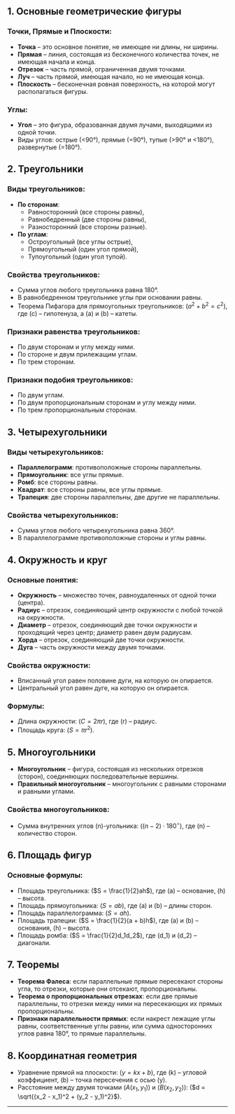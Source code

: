 ## 1. Основные геометрические фигуры

### Точки, Прямые и Плоскости:
- **Точка** – это основное понятие, не имеющее ни длины, ни ширины.
- **Прямая** – линия, состоящая из бесконечного количества точек, не имеющая начала и конца.
- **Отрезок** – часть прямой, ограниченная двумя точками.
- **Луч** – часть прямой, имеющая начало, но не имеющая конца.
- **Плоскость** – бесконечная ровная поверхность, на которой могут располагаться фигуры.

### Углы:
- **Угол** – это фигура, образованная двумя лучами, выходящими из одной точки.
- Виды углов: острые (<90°), прямые (=90°), тупые (>90° и <180°), развернутые (=180°).

## 2. Треугольники

### Виды треугольников:
- **По сторонам**:
  - Равносторонний (все стороны равны),
  - Равнобедренный (две стороны равны),
  - Разносторонний (все стороны разные).
- **По углам**:
  - Остроугольный (все углы острые),
  - Прямоугольный (один угол прямой),
  - Тупоугольный (один угол тупой).

### Свойства треугольников:
- Сумма углов любого треугольника равна 180°.
- В равнобедренном треугольнике углы при основании равны.
- Теорема Пифагора для прямоугольных треугольников: ($a^2 + b^2 = c^2$), где \(c\) – гипотенуза, а \(a\) и \(b\) – катеты.

### Признаки равенства треугольников:
- По двум сторонам и углу между ними.
- По стороне и двум прилежащим углам.
- По трем сторонам.

### Признаки подобия треугольников:
- По двум углам.
- По двум пропорциональным сторонам и углу между ними.
- По трем пропорциональным сторонам.

## 3. Четырехугольники

### Виды четырехугольников:
- **Параллелограмм**: противоположные стороны параллельны.
- **Прямоугольник**: все углы прямые.
- **Ромб**: все стороны равны.
- **Квадрат**: все стороны равны, все углы прямые.
- **Трапеция**: две стороны параллельны, две другие не параллельны.

### Свойства четырехугольников:
- Сумма углов любого четырехугольника равна 360°.
- В параллелограмме противоположные стороны и углы равны.

## 4. Окружность и круг

### Основные понятия:
- **Окружность** – множество точек, равноудаленных от одной точки (центра).
- **Радиус** – отрезок, соединяющий центр окружности с любой точкой на окружности.
- **Диаметр** – отрезок, соединяющий две точки окружности и проходящий через центр; диаметр равен двум радиусам.
- **Хорда** – отрезок, соединяющий две точки окружности.
- **Дуга** – часть окружности между двумя точками.

### Свойства окружности:
- Вписанный угол равен половине дуги, на которую он опирается.
- Центральный угол равен дуге, на которую он опирается.

### Формулы:
- Длина окружности: ($C = 2\pi r$), где \(r\) – радиус.
- Площадь круга: ($S = \pi r^2$).

## 5. Многоугольники

- **Многоугольник** – фигура, состоящая из нескольких отрезков (сторон), соединяющих последовательные вершины.
- **Правильный многоугольник** – многоугольник с равными сторонами и равными углами.

### Свойства многоугольников:
- Сумма внутренних углов \(n\)-угольника: ($(n-2) \cdot 180^\circ$), где \(n\) – количество сторон.

## 6. Площадь фигур

### Основные формулы:
- Площадь треугольника: \($S = \frac{1}{2}ah$\), где \(a\) – основание, \(h\) – высота.
- Площадь прямоугольника: \($S = ab$\), где \(a\) и \(b\) – длины сторон.
- Площадь параллелограмма: \($S = ah$\).
- Площадь трапеции: \($S = \frac{1}{2}(a + b)h$\), где \(a\) и \(b\) – основания, \(h\) – высота.
- Площадь ромба: \($S = \frac{1}{2}d_1d_2$\), где \(d_1\) и \(d_2\) – диагонали.

## 7. Теоремы

- **Теорема Фалеса**: если параллельные прямые пересекают стороны угла, то отрезки, которые они отсекают, пропорциональны.
- **Теорема о пропорциональных отрезках**: если две прямые параллельны, то отрезки между ними на пересекающих их прямых пропорциональны.
- **Признаки параллельности прямых**: если накрест лежащие углы равны, соответственные углы равны, или сумма односторонних углов равна 180°, то прямые параллельны.

## 8. Координатная геометрия

- Уравнение прямой на плоскости: \($y = kx + b$\), где \(k\) – угловой коэффициент, \(b\) – точка пересечения с осью \(y\).
- Расстояние между двумя точками \($A(x_1, y_1)$\) и \($B(x_2, y_2)$\): \($d = \sqrt{(x_2 - x_1)^2 + (y_2 - y_1)^2}$).

---
